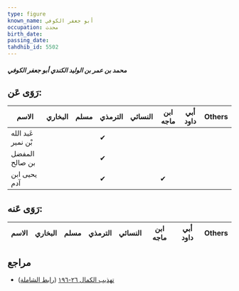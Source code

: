 ```yaml
---
type: figure
known_name: أبو جعفر الكوفي
occupation: محدث
birth_date:
passing_date:
tahdhib_id: 5502
---
```

##### محمد بن عمر بن الوليد الكندي أبو جعفر الكوفي

## رَوَى عَن:
| الاسم              | البخاري | مسلم | الترمذي | النسائي | ابن ماجه | أبي داود | Others |
| ------------------ | ------- | ---- | ------- | ------- | -------- | -------- | ------ |
| عَبد الله بْن نمير |         |      | ✔       |         |          |          |        |
| المفضل بن صالح     |         |      | ✔       |         |          |          |        |
| يحيى ابن آدم       |         |      | ✔       |         | ✔        |          |        |
## رَوَى عَنه:
| الاسم | البخاري | مسلم | الترمذي | النسائي | ابن ماجه | أبي داود | Others |
| ----- | ------- | ---- | ------- | ------- | -------- | -------- | ------ |
## مراجع
- [تهذيب الكمال ٢٦-١٩٦](obsidian://open?vault=Tahdhib-al-Kamal&file=Figures/٥٥٠٢-محمد%20بن%20عمر%20بن%20الوليد%20الكندي%20أبو%20جعفر%20الكوفي) ([رابط الشاملة](https://shamela.ws/book/3722/13944))